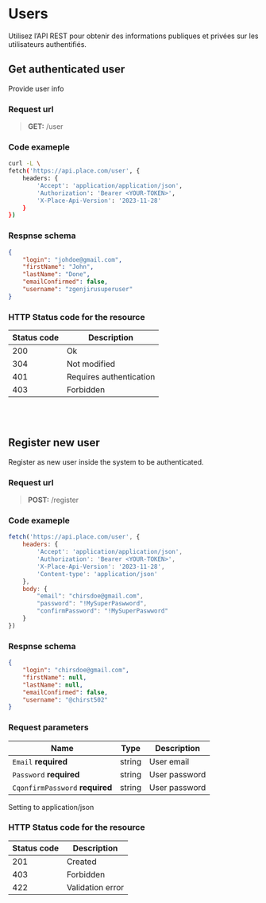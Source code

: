 # Users

Utilisez l’API REST pour obtenir des informations publiques et privées sur les utilisateurs authentifiés.

## Get authenticated user

Provide user info

### Request url

> **GET:** /user

### Code exameple

```bash
curl -L \
fetch('https://api.place.com/user', {
    headers: {
        'Accept': 'application/application/json',
        'Authorization': 'Bearer <YOUR-TOKEN>',
        'X-Place-Api-Version': '2023-11-28'
    }
})

````

### Respnse schema

```json
{
    "login": "johdoe@gmail.com",
    "firstName": "John",
    "lastName": "Done",
    "emailConfirmed": false,
    "username": "zgenjirusuperuser"
}
```

### HTTP Status code for the resource

| Status code | Description             |
|-------------|-------------------------|
| 200         | Ok                      |
| 304         | Not modified            |
| 401         | Requires authentication |
| 403         | Forbidden               |

<br/>
<br/>

## Register new user

Register as new user inside the system to be authenticated.

### Request url

> **POST:** /register

### Code exameple

```javascript
fetch('https://api.place.com/user', {
    headers: {
        'Accept': 'application/application/json',
        'Authorization': 'Bearer <YOUR-TOKEN>',
        'X-Place-Api-Version': '2023-11-28',
        'Content-type': 'application/json'
    },
    body: {
        "email": "chirsdoe@gmail.com",
        "password": "!MySuperPaswword",
        "confirmPassword": "!MySuperPaswword"
    }
})

````

### Respnse schema

```json
{
    "login": "chirsdoe@gmail.com",
    "firstName": null,
    "lastName": null,
    "emailConfirmed": false,
    "username": "@chirst502"
}
```

### Request parameters

| Name                                       | Type   | Description   |
|--------------------------------------------|--------|---------------|
| <code>Email</code> **required**            | string | User email    |
| <code>Password</code> **required**         | string | User password |
| <code>CqonfirmPassword</code> **required** | string | User password |

Setting to application/json

### HTTP Status code for the resource

| Status code | Description      |
|-------------|------------------|
| 201         | Created          |
| 403         | Forbidden        |
| 422         | Validation error |
